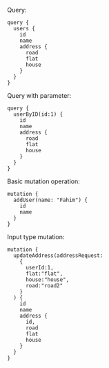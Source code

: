 Query:
```
query {
  users {
    id
    name
    address {
      road
      flat
      house
    }
  }
}
```
Query with parameter:
```
query {
  userByID(id:1) {
    id
    name
    address {
      road
      flat
      house
    }
  }
}
```
Basic mutation operation:
```
mutation {
  addUser(name: "Fahim") {
    id
    name
  }
}
```

Input type mutation:
```
mutation {
  updateAddress(addressRequest: 
    {
      userId:1, 
      flat:"flat", 
      house:"house", 
      road:"road2"
    }
  ) {
    id
    name
    address {
      id,
      road
      flat
      house
    }
  }
}
```